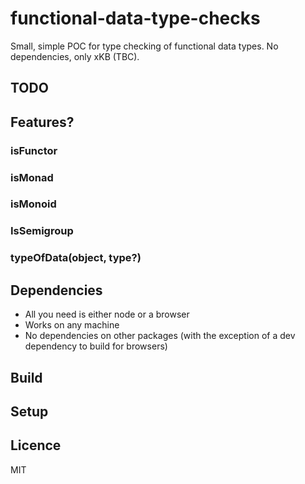 # functional-data-type-checks

Small, simple POC for type checking of functional data types. No dependencies, only xKB (TBC).

## TODO ##

## Features? ##
### isFunctor 

### isMonad

### isMonoid

###  IsSemigroup

### typeOfData(object, type?)


## Dependencies ##
- All you need is either node or a browser
- Works on any machine
- No dependencies on other packages (with the exception of a dev dependency to build for browsers)

## Build ##


## Setup ##


## Licence ##
MIT